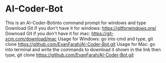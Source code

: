 # AI-Coder-Bot 
This is an AI-Coder-Botinto command prompt for windows and type 
Download Git if you don't have it for windows: https://gitforwindows.org/
Downoad Git if you don't have it for mac: https://git-scm.com/download/mac
Usage for Windows: go into cmd and type, git clone https://github.com/EvanFarah/AI-Coder-Bot.git
Usage for Mac: go into terminal and write the commands to download it shown in the link then type, git clone https://github.com/EvanFarah/AI-Coder-Bot.git
